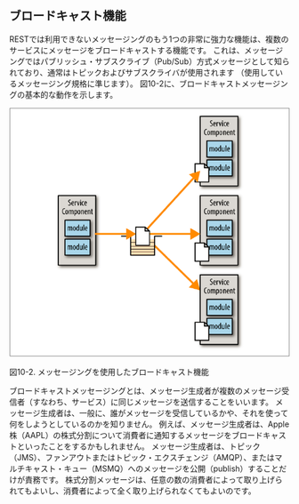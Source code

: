 ## ブロードキャスト機能

RESTでは利用できないメッセージングのもう1つの非常に強力な機能は、複数のサービスにメッセージをブロードキャストする機能です。
これは、メッセージングではパブリッシュ・サブスクライブ（Pub/Sub）方式メッセージとして知られており、通常はトピックおよびサブスクライバが使用されます
（使用しているメッセージング規格に準じます）。
図10-2に、ブロードキャストメッセージングの基本的な動作を示します。

![メッセージングを使用したブロードキャスト機能](img/10-2.png)

図10-2. メッセージングを使用したブロードキャスト機能

ブロードキャストメッセージングとは、メッセージ生成者が複数のメッセージ受信者（すなわち、サービス）に同じメッセージを送信することをいいます。
メッセージ生成者は、一般に、誰がメッセージを受信しているかや、それを使って何をしようとしているのかを知りません。
例えば、メッセージ生成者は、Apple株（AAPL）の株式分割について消費者に通知するメッセージをブロードキャストといったことをするかもしれません。
メッセージ生成者は、トピック（JMS）、ファンアウトまたはトピック・エクスチェンジ（AMQP）、またはマルチキャスト・キュー（MSMQ）へのメッセージを公開（publish）することだけが責務です。
株式分割メッセージは、任意の数の消費者によって取り上げられてもよいし、消費者によって全く取り上げられなくてもよいのです。
